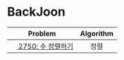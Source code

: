 # BackJoon

<table>
  <thead>
    <tr>
      <th>Problem</th>
      <th>Algorithm</th>
    </tr>
   </thead>
   <tbody>
     <tr>
       <td><a href="https://www.acmicpc.net/problem/2750"><image src="https://d2gd6pc034wcta.cloudfront.net/tier/4.svg" height="14"/> 2750: 수 정렬하기</a></td>
       <td style="text-align: center">정렬</td>
     </tr>
  </tbody>
</table>
